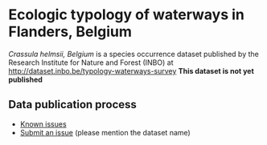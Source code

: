 # Ecologic typology of waterways in Flanders, Belgium

*Crassula helmsii, Belgium* is a species occurrence dataset published by the Research Institute for Nature and Forest (INBO) at http://dataset.inbo.be/typology-waterways-survey
**This dataset is not yet published**

## Data publication process

* [Known issues](https://github.com/inbo/data-publication/labels/invasive-other-occurrences)
* [Submit an issue](https://github.com/inbo/data-publication/issues/new) (please mention the dataset name)
